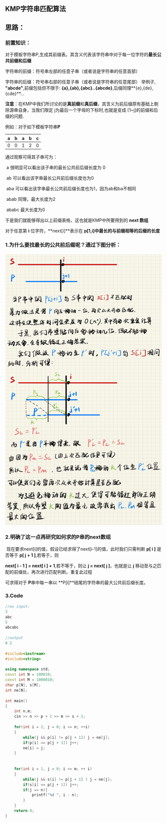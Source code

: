 ## KMP字符串匹配算法

## 思路：

### 前置知识：

对于模板字符串P,生成其前缀表。其含义代表该字符串中对于每一位字符的**最长公共前缀和后缀**

字符串的前缀：符号串左部的任意子串（或者说是字符串的任意首部）

字符串的后缀：符号串右部的任意子串（或者说是字符串的任意尾部）
 举例子, **"abcde"**,前缀包括但不限于: **{a},{ab},{abc}..{abcde}**,后缀同理**{e},{de},{cde}**...

**注意**：在KMP中我们所讨论的是**真前缀**和**真后缀**，其含义为前后缀原有基础上剔除源串自身，当我们限定 j为最后一个字母的下标时,也就是变成 [1~j]的前缀和后缀的问题.



例如：对于如下模板字符串**P**

|  a   |  b   |  a   |  b   |  c   |
| :--: | :--: | :--: | :--: | :--: |
|  0   |  0   |  1   |  2   |  0   |



通过观察可得其子串可为：

​	a						很明显可以看出该子串的最长公共前后缀长度为 0

​	ab					  可以看出该字串最长公共前后缀长度也为0

​	aba					可以看出该字串最长公共前后缀长度也为1，因为ab和ba不相同

​	abab                  同理，最大长度为2

​	ababc				 最大长度为0

于是我们就能够得出以上前缀表格，这也就是KMP中所要用到的 **next 数组**

对于任意第 **i** 位字符，**next[i]**表示在 **p[1,i]**中最长的**与前缀相等的后缀的长度**



### 1.为什么要找最长的公共前后缀呢？通过下图分析：

![](KMP.png)



### 2.明确了这一点再研究如何求的**P**串的**next**数组

​	现在要求next[i]的值，假设已经求得了next[i-1]的值，此时我们只需判断 **p[ i ]** 是否等于 **p[ j + 1 ]**,若等于，则

 **next[ i - 1 ] = next[ i ] + 1**,若不等于，则让 **j = next[ j ]**，也就是让 **j** 移动至与之匹配的前缀处，再次进行匹配判断。重复此过程

可求得对于 **P**串中每一串以 **P[i]**结尾的字符串的最大公共前后缀长度。



### 3.Code

```c++
//ex input:
3 
abc
5
abcabc

//output
0 2
 
#include<iostream>
#include<string>

using namespace std;
const int N = 100010;
const int M = 1000010;
char p[N], s[M];
int ne[N];

int main()
{
    int n,m;
    cin >> n >> p + 1 >> m >> s + 1;
    
    for(int i = 2, j = 0; i <= n; ++i)
    {
        while(j && p[i] != p[j + 1]) j = ne[j];
        if(p[i] == p[j + 1]) j++;
        ne[i] = j;
    }
    
    
    for(int i = 1, j = 0; i <= m; ++ i)
    {
        while(j && s[i] != p[j + 1] ) j = ne[j];
        if(s[i] == p[j + 1]) j++;
        if(j == n){
            printf("%d ", i - n);
        }
    }
    return 0;
}
```

